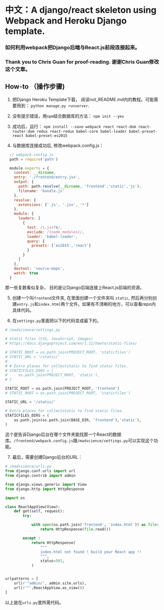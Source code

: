 # 中文：A django/react skeleton using Webpack and Heroku Django template.

### 如何利用webpack把Django后端与React.js前段连接起来。
### Thank you to Chris Guan for proof-reading. 谢谢Chris Guan修改这个文章。

## How-to （操作步骤)

1. 把Django Heroku Template下载， 阅读not_README.md内的教程。可能需要用到： `python manage.py runserver`.

2. 没有提示错误，用`npm`结合数据库的方法： `npm init --yes`

3. 成功后，运行： `npm install --save webpack
react
react-dom
react-router-dom
redux
react-redux
babel-core
babel-loader
babel-preset-react
babel-preset-es2015`

4. 与数据库连接成功后, 修改webpack.config.js：

```javascript
  // webpack.config.js
  path = require('path')

  module.exports = {
    context: __dirname,
    entry: './frontend/entry.jsx',
    output: {
      path: path.resolve(__dirname, 'frontend','static','js'),
      filename: 'bundle.js'
    },
    resolve: {
      extensions: ['.js', '.jsx', '*']
    },
    module: {
      loaders: [
        {
          test: /\.jsx?$/,
          exclude: /(node_modules)/,
          loader: 'babel-loader',
          query: {
            presets: ['es2015','react']
          }
        }
      ]
    },
    devtool: 'source-maps',
    watch: true
  }
```
那一些复数看似复杂， 目的是让Django后端连接上React.js前端的资源。

5. 创建一个叫`frontend`文件夹, 在里面创建一个文件夹叫 `static`, 然后再分别创建`entry.js`和`index.html`两个文件。如果有不清晰的地方，可以查看repo内具体代码。

6.  在`settings.py`里面把以下的代码变成最下的。

```python
# /madscience/settings.py

# Static files (CSS, JavaScript, Images)
# https://docs.djangoproject.com/en/1.11/howto/static-files/

# STATIC_ROOT = os.path.join(PROJECT_ROOT, 'staticfiles')
# STATIC_URL = '/static/'
#
# # Extra places for collectstatic to find static files.
# STATICFILES_DIRS = [
#     os.path.join(PROJECT_ROOT, 'static'),
# ]

STATIC_ROOT = os.path.join(PROJECT_ROOT, 'frontend')
# STATIC_ROOT = os.path.join(PROJECT_ROOT, 'staticfiles')

STATIC_URL = '/static/'

# Extra places for collectstatic to find static files.
STATICFILES_DIRS = (
    os.path.join(os.path.join(BASE_DIR, 'frontend'),'static'),
)
```
这个是告诉Django后台在哪个文件夹能找那一个React的数据库。`/frontend/webpack.config.js`跟`/madscience/settings.py`可以实现这个功能。

7. 最后，需要创建Django后台的URL：

```python
# /madscience/urls.py
from django.conf.urls import url
from django.contrib import admin

from django.views.generic import View
from django.http import HttpResponse

import os

class ReactAppView(View):
    def get(self, request):
        try:

            with open(os.path.join('frontend', 'index.html')) as file:
                return HttpResponse(file.read())

        except :
            return HttpResponse(
                """
                index.html not found ! build your React app !!
                """,
                status=501,
            )


urlpatterns = [
    url(r'^admin/', admin.site.urls),
    url(r'^',ReactAppView.as_view())
]
```
以上是在`urls.py`里所需代码。
